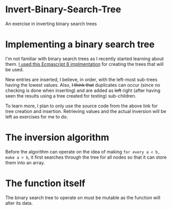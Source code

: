 # Invert-Binary-Search-Tree
An exercise in inverting binary search trees

# Implementing a binary search tree

I'm not familiar with binary search trees as I recently started learning about them. [I used this Ecmascript 6 implmentation](https://codepen.io/david_i_smith/pen/egbJjQ) for creating the trees that will be used.

New entries are inserted, I believe, in order, with the left-most sub-trees having the lowest values. Also, ~~I think that~~ duplicates can occur (since no checking is done when inserting) and are added as ~~left~~ right (after having seen the results using a tree created for testing) sub-children.

To learn more, I plan to only use the source code from the above link for tree creation and insertion. Retrieving values and the actual inversion will be left as exercises for me to do.

# The inversion algorithm

Before the algorithm can operate on the idea of making `for every a < b, make a > b`, it first searches through the tree for all nodes so that it can store them into an array.

# The function itself

The binary search tree to operate on must be mutable as the function will alter its data.
